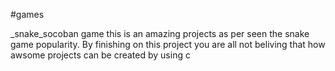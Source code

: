 #games

_snake_socoban game 
this is an amazing projects as per seen the snake game popularity.
By finishing on this project you are all not beliving that how awsome projects can be created by
using c
